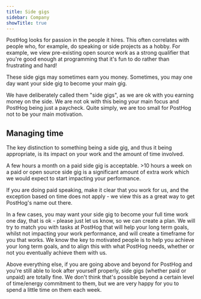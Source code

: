 ```yaml
---
title: Side gigs
sidebar: Company
showTitle: true
---
```


PostHog looks for passion in the people it hires. This often correlates with people who, for example, do speaking or side projects as a hobby. For example, we view pre-existing open source work as a strong qualifier that you're good enough at programming that it's fun to do rather than frustrating and hard!

These side gigs may sometimes earn you money. Sometimes, you may one day want your side gig to become your main gig.

We have deliberately called them "side gigs", as we are ok with you earning money on the side. We are not ok with this being your main focus and PostHog being just a paycheck. Quite simply, we are too small for PostHog not to be your main motivation.

## Managing time

The key distinction to something being a side gig, and thus it being appropriate, is its impact on your work and the amount of time involved.

A few hours a month on a paid side gig is acceptable. >10 hours a week on a paid or open source side gig is a significant amount of extra work which we would expect to start impacting your performance.

If you are doing paid speaking, make it clear that you work for us, and the exception based on time does not apply - we view this as a great way to get PostHog's name out there.

In a few cases, you may want your side gig to become your full time work one day, that is ok - please just let us know, so we can create a plan. We will try to match you with tasks at PostHog that will help your long term goals, whilst not impacting your work performance, and will create a timeframe for you that works. We know the key to motivated people is to help you achieve your long term goals, and to align this with what PostHog needs, whether or not you eventually achieve them with us.

Above everything else, if you are going above and beyond for PostHog and you're still able to look after yourself properly, side gigs (whether paid or unpaid) are totally fine. We don't think that's possible beyond a certain level of time/energy commitment to them, but we are very happy for you to spend a little time on them each week.
